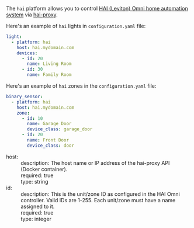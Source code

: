 
The `hai` platform allows you to control [HAI (Leviton) Omni home automation system](https://www.leviton.com/en/products/20a00-2) via [hai-proxy](https://github.com/ylukin/hai-proxy).

Here's an example of `hai` lights in `configuration.yaml` file:

```yaml
light:
  - platform: hai
    host: hai.mydomain.com
    devices:
      - id: 20
        name: Living Room
      - id: 30
        name: Family Room
```

Here's an example of `hai` zones in the `configuration.yaml` file: 

```yaml
binary_sensor:
  - platform: hai
    host: hai.mydomain.com
    zone:
      - id: 10
        name: Garage Door
        device_class: garage_door
      - id: 20
        name: Front Door
        device_class: door
```


<dl>	
  <dt>host:</dt>
  <dd>description: The host name or IP address of the hai-proxy API (Docker container).</dd> 
  <dd>required: true</dd>
  <dd>type: string</dd>
  <dt>id:</dt>
  <dd>description: This is the unit/zone ID as configured in the HAI Omni controller. Valid IDs are 1-255. Each unit/zone must have a name assigned to it.</dd>
  <dd>required: true</dd>
  <dd>type: integer</dd>

